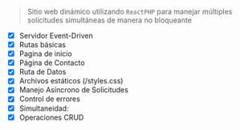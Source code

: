 > Sitio web dinámico utilizando `ReactPHP`  para manejar múltiples solicitudes simultáneas de manera no bloqueante

- [x] Servidor Event-Driven
- [x] Rutas básicas
- [x] Pagina de inicio
- [x] Página de Contacto
- [x] Ruta de Datos
- [x] Archivos estáticos (/styles.css)
- [x] Manejo Asíncrono de Solicitudes
- [x] Control de errores
- [x] Simultaneidad:
- [x] Operaciones CRUD